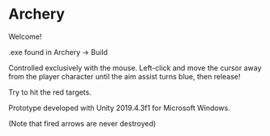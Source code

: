 # Archery

Welcome!

.exe found in Archery -> Build

Controlled exclusively with the mouse.
Left-click and move the cursor away from the player character until the aim assist turns blue, then release!

Try to hit the red targets.

Prototype developed with Unity 2019.4.3f1 for Microsoft Windows.

(Note that fired arrows are never destroyed)
